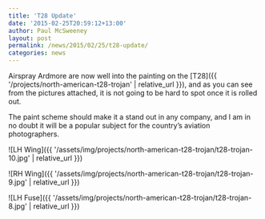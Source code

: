 ```yaml
---
title: 'T28 Update'
date: '2015-02-25T20:59:12+13:00'
author: Paul McSweeney
layout: post
permalink: /news/2015/02/25/t28-update/
categories: news
---
```


Airspray Ardmore are now well into the painting on the [T28]({{ '/projects/north-american-t28-trojan' | relative_url }}), and as you can see from the pictures attached, it is not going to be hard to spot once it is rolled out. 

The paint scheme should make it a stand out in any company, and I am in no doubt it will be a popular subject for the country’s aviation photographers.

![LH Wing]({{ '/assets/img/projects/north-american-t28-trojan/t28-trojan-10.jpg' | relative_url }})

![RH Wing]({{ '/assets/img/projects/north-american-t28-trojan/t28-trojan-9.jpg' | relative_url }})

![LH Fuse]({{ '/assets/img/projects/north-american-t28-trojan/t28-trojan-8.jpg' | relative_url }})
